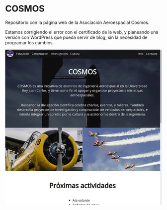 # COSMOS
Repositorio con la página web de la Asociación Aeroespacial Cosmos.

Estamos corrigiendo el error con el certificado de la web, y planeando una versión con WordPress que pueda servir de blog, sin la necesidad de programar los cambios.

![Sample Screenchot](images/sample.png)
